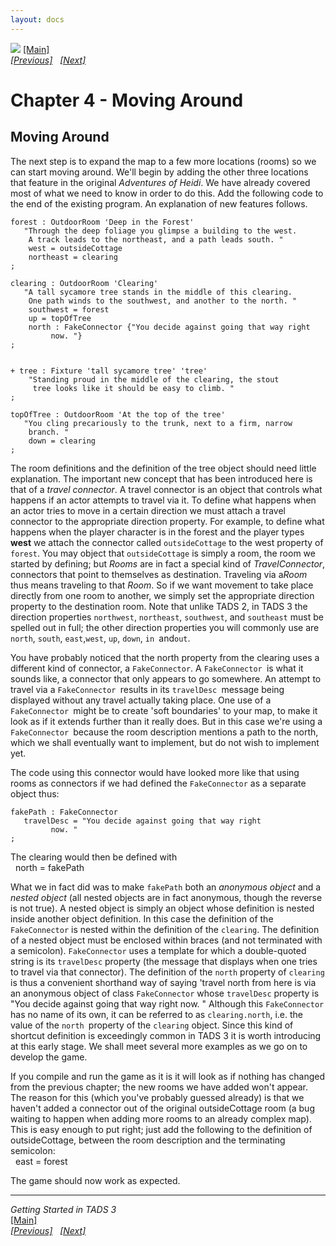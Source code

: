 ```yaml
---
layout: docs
---
```



[<img src="topbar.jpg" data-border="0" />](index.html)
[\[Main\]](index.html)  
*[\[Previous\]](tyingupsomeloosestrings.html)
  [\[Next\]](climbingthetree.html)*

# Chapter 4 - Moving Around

## Moving Around

The next step is to expand the map to a few more locations (rooms) so we
can start moving around. We'll begin by adding the other three locations
that feature in the original *Adventures of Heidi*. We have already
covered most of what we need to know in order to do this. Add the
following code to the end of the existing program. An explanation of new
features follows.


    forest : OutdoorRoom 'Deep in the Forest'  
       "Through the deep foliage you glimpse a building to the west.  
        A track leads to the northeast, and a path leads south. "  
        west = outsideCottage  
        northeast = clearing    
    ;  
    
    clearing : OutdoorRoom 'Clearing'      
       "A tall sycamore tree stands in the middle of this clearing.  
        One path winds to the southwest, and another to the north. "  
        southwest = forest  
        up = topOfTree  
        north : FakeConnector {"You decide against going that way right  
             now. "}  
    ;  
    
    
    + tree : Fixture 'tall sycamore tree' 'tree'  
        "Standing proud in the middle of the clearing, the stout  
         tree looks like it should be easy to climb. "     
    ;  
    
    topOfTree : OutdoorRoom 'At the top of the tree'  
       "You cling precariously to the trunk, next to a firm, narrow  
        branch. "  
        down = clearing  
    ;  
The room definitions and the definition of the tree object should need
little explanation. The important new concept that has been introduced
here is that of a *travel connector*. A travel connector is an object
that controls what happens if an actor attempts to travel via it. To
define what happens when an actor tries to move in a certain direction
we must attach a travel connector to the appropriate direction property.
For example, to define what happens when the player character is in the
forest and the player types **west** we attach the connector called
`outsideCottage` to the west property of `forest`. You may object that
`outsideCottage` is simply a room, the room we started by defining; but
*Rooms* are in fact a special kind of *TravelConnector*, connectors that
point to themselves as destination. Traveling via a*Room* thus means
traveling to that *Room*. So if we want movement to take place directly
from one room to another, we simply set the appropriate direction
property to the destination room. Note that unlike TADS 2, in TADS 3 the
direction properties `northwest`, `northeast`, `southwest`, and
`southeast` must be spelled out in full; the other direction properties
you will commonly use are `north`, `south`, `east`,`west`, `up`, `down`,
`in `and`out`.  
  
You have probably noticed that the north property from the clearing uses
a different kind of connector, a `FakeConnector`. A `FakeConnector `is
what it sounds like, a connector that only appears to go somewhere. An
attempt to travel via a `FakeConnector `results in its
`travelDesc `message being displayed without any travel actually taking
place. One use of a `FakeConnector `might be to create 'soft boundaries'
to your map, to make it look as if it extends further than it really
does. But in this case we're using a `FakeConnector `because the room
description mentions a path to the north, which we shall eventually want
to implement, but do not wish to implement yet.  
  
The code using this connector would have looked more like that using
rooms as connectors if we had defined the `FakeConnector` as a separate
object thus:  


    fakePath : FakeConnector  
       travelDesc = "You decide against going that way right  
             now. "  
    ;  
  
The clearing would then be defined with  
 
    north = fakePath 


What we in fact did was to make `fakePath` both an *anonymous object*
and a *nested object* (all nested objects are in fact anonymous, though
the reverse is not true). A nested object is simply an object whose
definition is nested inside another object definition. In this case the
definition of the `FakeConnector` is nested within the definition of the
`clearing`. The definition of a nested object must be enclosed within
braces (and not terminated with a semicolon). `FakeConnector` uses a
template for which a double-quoted string is its `travelDesc` property
(the message that displays when one tries to travel via that connector).
The definition of the `north` property of `clearing` is thus a
convenient shorthand way of saying 'travel north from here is via an
anonymous object of class `FakeConnector` whose `travelDesc` property is
"You decide against going that way right now. " Although this
`FakeConnector` has no name of its own, it can be referred to as
`clearing.north`, i.e. the value of the `north `property of the
`clearing` object. Since this kind of shortcut definition is exceedingly
common in TADS 3 it is worth introducing at this early stage. We shall
meet several more examples as we go on to develop the game.  
  
If you compile and run the game as it is it will look as if nothing has
changed from the previous chapter; the new rooms we have added won't
appear. The reason for this (which you've probably guessed already) is
that we haven't added a connector out of the original outsideCottage
room (a bug waiting to happen when adding more rooms to an already
complex map). This is easy enough to put right; just add the following
to the definition of outsideCottage, between the room description and
the terminating semicolon:  
 
    east = forest 


The game should now work as expected.  
  

------------------------------------------------------------------------

*Getting Started in TADS 3*  
[\[Main\]](index.html)  
*[\[Previous\]](tyingupsomeloosestrings.html)
  [\[Next\]](climbingthetree.html)*


